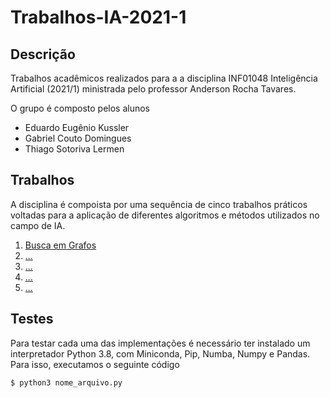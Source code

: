 # Trabalhos-IA-2021-1

## Descrição
Trabalhos acadêmicos realizados para a a disciplina INF01048 Inteligência Artificial (2021/1) ministrada pelo professor Anderson Rocha Tavares.

O grupo é composto pelos alunos
  * Eduardo Eugênio Kussler
  * Gabriel Couto Domingues
  * Thiago Sotoriva Lermen

## Trabalhos
A disciplina é compoista por uma sequência de cinco trabalhos práticos voltadas para a aplicação de diferentes algoritmos e métodos utilizados no campo de IA.

  1. [Busca em Grafos](https://github.com/gabrielcoutod/Trabalhos-IA-2021-1-/tree/main/t1)
  2. [...]()
  3. [...]()
  4. [...]()
  5. [...]()

## Testes
Para testar cada uma das implementações é necessário ter instalado um interpretador Python 3.8, com Miniconda, Pip, Numba, Numpy e Pandas. Para isso, executamos o seguinte código

```
$ python3 nome_arquivo.py
```
